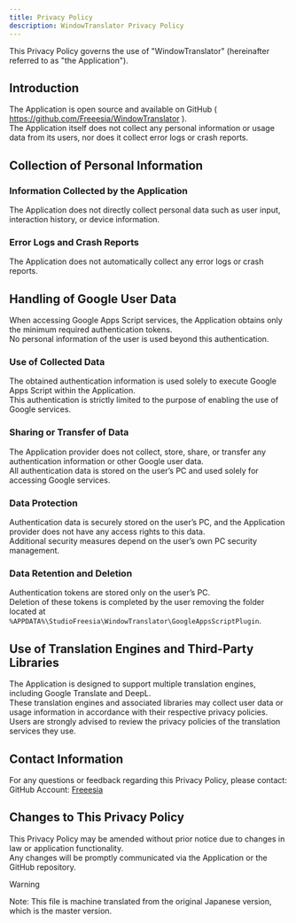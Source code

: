 ```yaml
---
title: Privacy Policy
description: WindowTranslator Privacy Policy
---
```


This Privacy Policy governs the use of "WindowTranslator" (hereinafter referred to as "the Application").

## Introduction
The Application is open source and available on GitHub ( https://github.com/Freeesia/WindowTranslator ).  
The Application itself does not collect any personal information or usage data from its users, nor does it collect error logs or crash reports.

## Collection of Personal Information

### Information Collected by the Application  
The Application does not directly collect personal data such as user input, interaction history, or device information.

### Error Logs and Crash Reports  
The Application does not automatically collect any error logs or crash reports.

## Handling of Google User Data  
When accessing Google Apps Script services, the Application obtains only the minimum required authentication tokens.  
No personal information of the user is used beyond this authentication.

### Use of Collected Data  
The obtained authentication information is used solely to execute Google Apps Script within the Application.  
This authentication is strictly limited to the purpose of enabling the use of Google services.

### Sharing or Transfer of Data  
The Application provider does not collect, store, share, or transfer any authentication information or other Google user data.  
All authentication data is stored on the user’s PC and used solely for accessing Google services.

### Data Protection  
Authentication data is securely stored on the user’s PC, and the Application provider does not have any access rights to this data.  
Additional security measures depend on the user’s own PC security management.

### Data Retention and Deletion  
Authentication tokens are stored only on the user’s PC.  
Deletion of these tokens is completed by the user removing the folder located at `%APPDATA%\StudioFreesia\WindowTranslator\GoogleAppsScriptPlugin`.

## Use of Translation Engines and Third-Party Libraries  
The Application is designed to support multiple translation engines, including Google Translate and DeepL.  
These translation engines and associated libraries may collect user data or usage information in accordance with their respective privacy policies.  
Users are strongly advised to review the privacy policies of the translation services they use.

## Contact Information  
For any questions or feedback regarding this Privacy Policy, please contact:  
GitHub Account: [Freeesia](https://github.com/Freeesia)

## Changes to This Privacy Policy  
This Privacy Policy may be amended without prior notice due to changes in law or application functionality.  
Any changes will be promptly communicated via the Application or the GitHub repository.

> [!WARNING]
> Note: This file is machine translated from the original Japanese version, which is the master version.
